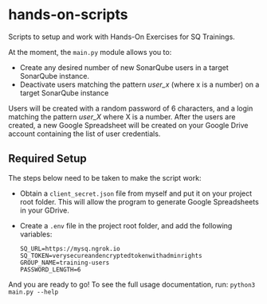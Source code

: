 # hands-on-scripts
Scripts to setup and work with Hands-On Exercises for SQ Trainings. 

At the moment, the `main.py` module allows you to:

* Create any desired number of new SonarQube users in a target SonarQube instance. 
* Deactivate users matching the pattern *user_x* (where x is a number) on a target SonarQube instance

Users will be created with a random password of 6 characters, and a login matching the pattern *user_X* where X is a number. After the users are created, a new Google Spreadsheet will be created on your Google Drive account containing the list of user credentials. 

## Required Setup
The steps below need to be taken to make the script work:

* Obtain a `client_secret.json` file from myself and put it on your project root folder. This will allow the program to generate Google Spreadsheets in your GDrive.
* Create a `.env` file in the project root folder, and add the following variables:

    ```
    SQ_URL=https://mysq.ngrok.io
    SQ_TOKEN=verysecureandencryptedtokenwithadminrights
    GROUP_NAME=training-users
    PASSWORD_LENGTH=6
And you are ready to go! To see the full usage documentation, run: `python3 main.py --help`
